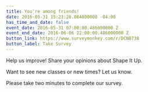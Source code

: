 ```yaml
---
title: You're among friends!
date: 2016-05-31 15:23:28.864000000 -04:00
has_time_and_date: false
event_date: 2016-05-31 07:00:00.486000000 Z
event_end_date: 2016-06-06 22:00:00.486000000 Z
button_link: https://www.surveymonkey.com/r/DCNB738
button_label: Take Survey
---
```


Help us improve! Share your opinions about Shape It Up.

Want to see new classes or new times? Let us know.

Please take two minutes to complete our survey.
